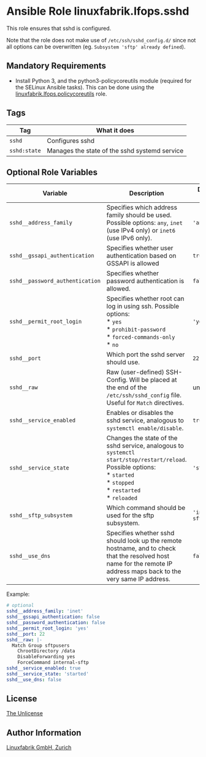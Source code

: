 # Ansible Role linuxfabrik.lfops.sshd

This role ensures that sshd is configured.

Note that the role does not make use of `/etc/ssh/sshd_config.d/` since not all options can be overwritten (eg. `Subsystem 'sftp' already defined`).


## Mandatory Requirements

* Install Python 3, and the python3-policycoreutils module (required for the SELinux Ansible tasks). This can be done using the [linuxfabrik.lfops.policycoreutils](https://github.com/Linuxfabrik/lfops/tree/main/roles/policycoreutils) role.


## Tags

| Tag         | What it does                                  |
| ---         | ------------                                  |
| `sshd`       | Configures sshd                               |
| `sshd:state` | Manages the state of the sshd systemd service |


## Optional Role Variables

| Variable | Description | Default Value |
| -------- | ----------- | ------------- |
| `sshd__address_family` | Specifies which address family should be used. Possible options: `any`, `inet` (use IPv4 only) or `inet6` (use IPv6 only). | `'any'` |
| `sshd__gssapi_authentication` | Specifies whether user authentication based on GSSAPI is allowed | `true` |
| `sshd__password_authentication` | Specifies whether password authentication is allowed. | `false` |
| `sshd__permit_root_login` | Specifies whether root can log in using ssh. Possible options:<br> * `yes`<br> * `prohibit-password`<br> * `forced-commands-only`<br> * `no` | `'yes'` |
| `sshd__port` | Which port the sshd server should use. | `22` |
| `sshd__raw` | Raw (user-defined) SSH-Config. Will be placed at the end of the `/etc/ssh/sshd_config` file. Useful for `Match` directives. | unset |
| `sshd__service_enabled` | Enables or disables the sshd service, analogous to `systemctl enable/disable`. | `true` |
| `sshd__service_state` | Changes the state of the sshd service, analogous to `systemctl start/stop/restart/reload`. Possible options:<br> * `started`<br> * `stopped`<br> * `restarted`<br> * `reloaded` | `'started'` |
| `sshd__sftp_subsystem` | Which command should be used for the sftp subsystem. | `'internal-sftp'` |
| `sshd__use_dns` | Specifies whether sshd should look up the remote hostname, and to check that the resolved host name for the remote IP address maps back to the very same IP address. | `false` |

Example:
```yaml
# optional
sshd__address_family: 'inet'
sshd__gssapi_authentication: false
sshd__password_authentication: false
sshd__permit_root_login: 'yes'
sshd__port: 22
sshd__raw: |-
  Match Group sftpusers
    ChrootDirectory /data
    DisableForwarding yes
    ForceCommand internal-sftp
sshd__service_enabled: true
sshd__service_state: 'started'
sshd__use_dns: false
```

## License

[The Unlicense](https://unlicense.org/)


## Author Information

[Linuxfabrik GmbH, Zurich](https://www.linuxfabrik.ch)
